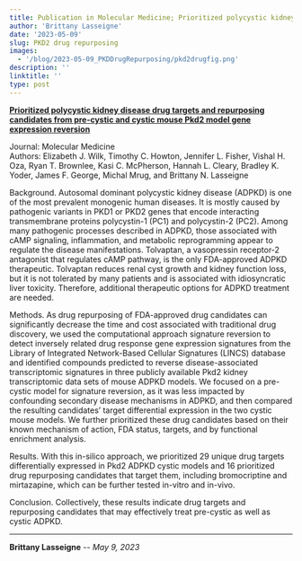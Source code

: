 ```yaml
---
title: Publication in Molecular Medicine; Prioritized polycystic kidney disease drug targets and repurposing candidates from pre-cystic and cystic mouse Pkd2 model gene expression reversion
author: 'Brittany Lasseigne'
date: '2023-05-09'
slug: PKD2 drug repurposing
images: 
  - '/blog/2023-05-09_PKDDrugRepurposing/pkd2drugfig.png'
description: ''
linktitle: ''
type: post
---
```


__<a href="https://molmed.biomedcentral.com/articles/10.1186/s10020-023-00664-z" target="_blank">Prioritized polycystic kidney disease drug targets and repurposing candidates from pre-cystic and cystic mouse Pkd2 model gene expression reversion</a>__

Journal: Molecular Medicine<br>
Authors: Elizabeth J. Wilk, Timothy C. Howton, Jennifer L. Fisher, Vishal H. Oza, Ryan T. Brownlee, Kasi C. McPherson, Hannah L. Cleary, Bradley K. Yoder, James F. George, Michal Mrug, and Brittany N. Lasseigne

Background. Autosomal dominant polycystic kidney disease (ADPKD) is one of the most prevalent monogenic human diseases. It is mostly caused by pathogenic variants in PKD1 or PKD2 genes that encode interacting transmembrane proteins polycystin-1 (PC1) and polycystin-2 (PC2). Among many pathogenic processes described in ADPKD, those associated with cAMP signaling, inflammation, and metabolic reprogramming appear to regulate the disease manifestations. Tolvaptan, a vasopressin receptor-2 antagonist that regulates cAMP pathway, is the only FDA-approved ADPKD therapeutic. Tolvaptan reduces renal cyst growth and kidney function loss, but it is not tolerated by many patients and is associated with idiosyncratic liver toxicity. Therefore, additional therapeutic options for ADPKD treatment are needed.

Methods. As drug repurposing of FDA-approved drug candidates can significantly decrease the time and cost associated with traditional drug discovery, we used the computational approach signature reversion to detect inversely related drug response gene expression signatures from the Library of Integrated Network-Based Cellular Signatures (LINCS) database and identified compounds predicted to reverse disease-associated transcriptomic signatures in three publicly available Pkd2 kidney transcriptomic data sets of mouse ADPKD models. We focused on a pre-cystic model for signature reversion, as it was less impacted by confounding secondary disease mechanisms in ADPKD, and then compared the resulting candidates’ target differential expression in the two cystic mouse models. We further prioritized these drug candidates based on their known mechanism of action, FDA status, targets, and by functional enrichment analysis.

Results. With this in-silico approach, we prioritized 29 unique drug targets differentially expressed in Pkd2 ADPKD cystic models and 16 prioritized drug repurposing candidates that target them, including bromocriptine and mirtazapine, which can be further tested in-vitro and in-vivo.

Conclusion. Collectively, these results indicate drug targets and repurposing candidates that may effectively treat pre-cystic as well as cystic ADPKD.

---
**Brittany Lasseigne** -- _May 9, 2023_<br>